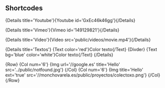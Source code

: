 ## Shortcodes

{Details title='Youtube'}{Youtube id='GxEc46k46gg'}{/Details}

{Details title='Vimeo'}{Vimeo id='149129821'}{/Details}

{Details title='Video'}{Video src='public/videos/movie.mp4'}{/Details}

{Details title='Textos'}
{Text color='red'}Color texto{/Text}
{Divder}
{Text bg='blue' color='white'}Color texto{/Text}
{/Details}

{Row}
  {Col num='6'}
    {Img url='//google.es' title='Hello' src='../public/notfound.jpg'}
  {/Col}
  {Col num='6'}
    {Img title='Hello' ext='true' src='//monchovarela.es/public/proyectos/colectoxo.png'}
  {/Col}
{/Row}